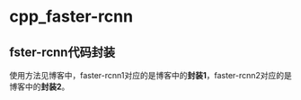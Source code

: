 # cpp_faster-rcnn
## fster-rcnn代码封装
使用方法见博客中，faster-rcnn1对应的是博客中的**封装1**，faster-rcnn2对应的是博客中的**封装2**。
